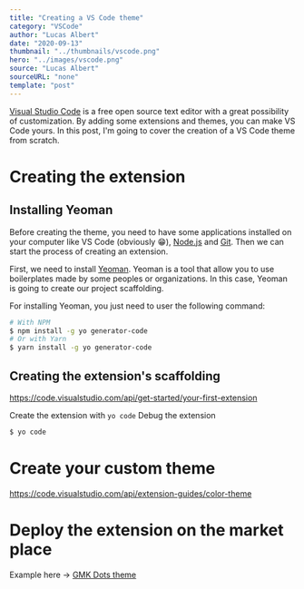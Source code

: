 ```yaml
---
title: "Creating a VS Code theme"
category: "VSCode"
author: "Lucas Albert"
date: "2020-09-13"
thumbnail: "../thumbnails/vscode.png"
hero: "../images/vscode.png"
source: "Lucas Albert"
sourceURL: "none"
template: "post"
---
```


[Visual Studio Code](https://code.visualstudio.com) is a free open source text editor with a great possibility of customization. By adding some extensions and themes, you can make VS Code yours. In this post, I'm going to cover the creation of a VS Code theme from scratch.

# Creating the extension

## Installing Yeoman
Before creating the theme, you need to have some applications installed on your computer like VS Code (obviously 😁), [Node.js](https://nodejs.org) and [Git](https://git-scm.com/). Then we can start the process of creating an extension.

First, we need to install [Yeoman](https://yeoman.io/). Yeoman is a tool that allow you to use boilerplates made by some peoples or organizations. In this case, Yeoman is going to create our project scaffolding.

For installing Yeoman, you just need to user the following command:

```bash
# With NPM
$ npm install -g yo generator-code
# Or with Yarn
$ yarn install -g yo generator-code
```

## Creating the extension's scaffolding


https://code.visualstudio.com/api/get-started/your-first-extension

Create the extension with `yo code`
Debug the extension

```bash
$ yo code
```

# Create your custom theme

https://code.visualstudio.com/api/extension-guides/color-theme

# Deploy the extension on the market place


Example here -> [GMK Dots theme](https://github.com/LucasCtrl/vscode-gmk-dots-theme)
